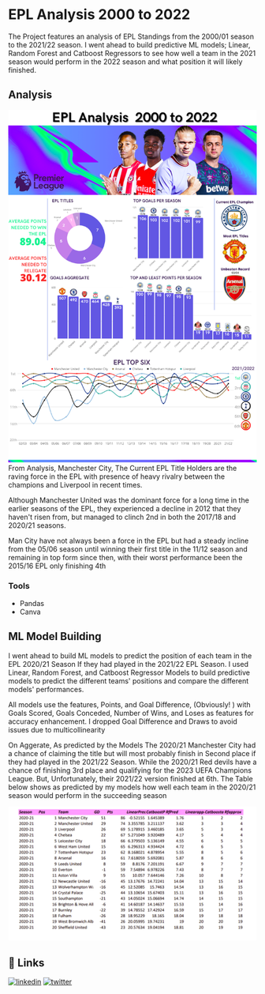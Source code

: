 
# EPL Analysis 2000 to 2022

The Project features an analysis of EPL Standings from the 2000/01 season to the 2021/22 season. I went ahead to build predictive ML models; Linear, Random Forest and Catboost Regressors to see how well a team in the 2021 season would perform in the 2022 season and what position it will likely finished.

## Analysis



![Analysis Dashboard](Analysis%20Dashboard/1.png)
From Analysis, Manchester City, The Current EPL Title Holders are the raving force in the EPL with presence of heavy rivalry between the champions and Liverpool in recent times.
    
Although Manchester United was the dominant force for a long time in the earlier seasons of the EPL, they experienced a decline in 2012 that they haven't risen from, but managed to clinch 2nd in both the 2017/18 and 2020/21 seasons.

Man City have not always been a force in the EPL but had a steady incline from the 05/06 season until winning their first title in the 11/12 season and remaining in top form since then, with their worst performance been the 2015/16 EPL only finishing  4th 

### Tools
- Pandas
- Canva

## ML Model Building

I went ahead to build ML models to predict the position of each team in the EPL 2020/21 Season If they had played in the 2021/22 EPL Season. 
I used Linear, Random Forest, and Catboost Regressor Models to build predictive models to predict the different teams' positions and compare the different models' performances. 

All models use the features, Points, and Goal Difference, (Obviously! ) with Goals Scored, Goals Conceded, Number of Wins, and Loses as features for accuracy enhancement.
I dropped Goal Difference and Draws to avoid issues due to multicollinearity 

On Aggerate, As predicted by the Models The 2020/21 Manchester City had a chance of claiming the title but will most probably finish in Second place if they had played in the 2021/22 Season. While the 2020/21 Red devils have a chance of finishing 3rd place and qualifying for the 2023 UEFA Champions League. But, Unfortunately, their 2021/22 version finished at 6th. The Table below shows as predicted by my models how well each team in the 2020/21 season would perform in the succeeding season


![App Screenshot](Analysis%20Dashboard/Table.png)


## 🔗 Links

[![linkedin](https://img.shields.io/badge/linkedin-0A66C2?style=for-the-badge&logo=linkedin&logoColor=white)](https://www.linkedin.com/in/frank-felix-felix-b4aa7b22a/)
[![twitter](https://img.shields.io/badge/twitter-1DA1F2?style=for-the-badge&logo=twitter&logoColor=white)](https://twitter.com/Felixfrankfeli5)





